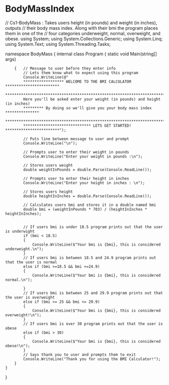 # BodyMassIndex
// Cs1-BodyMass : Takes users height (in pounds) and weight (in inches), outputs 
// their body mass index. Along with their bmi the program places them in one of the 
//  four categories underweight, normal, overweight, and obese.
using System;
using System.Collections.Generic;
using System.Linq;
using System.Text;
using System.Threading.Tasks;

namespace BodyMass
{
    internal class Program
    {
        static void Main(string[] args)

        {   // Message to user before they enter info
            // Lets them know what to expect using this program
            Console.WriteLine(@"
            ****************** WELCOME TO THE BMI CALCULATOR ************************
            *************************************************************************
            Here you'll be asked enter your weight (in pounds) and height (in inches)
            ********* By doing so we'll give you your body mass index ***************
            *************************************************************************
            ****************************** LETS GET STARTED! ************************");

            // Puts line between message to user and prompt
            Console.WriteLine("\n");

            // Prompts user to enter their weight in pounds
            Console.WriteLine("Enter your weight in pounds :\n");

            // Stores users weight 
            double weightInPounds = double.Parse(Console.ReadLine());

            // Prompts user to enter their height in inches
            Console.WriteLine("Enter your height in inches : \n");

            // Stores users height 
            double heightInInches = double.Parse(Console.ReadLine());

            // Calculates users bmi and stores it in a double named bmi
            double bmi = (weightInPounds * 703) / (heightInInches * heightInInches);


            // If users bmi is under 18.5 program prints out that the user is underwight
            if (bmi < 18.5)
            {
                Console.WriteLine($"Your bmi is {bmi}, this is considered underweight.\n");
            }
            // If users bmi is between 18.5 and 24.9 program prints out that the user is normal
            else if (bmi >=18.5 && bmi <=24.9)
            {
                Console.WriteLine($"Your bmi is {bmi}, this is considered normal.\n");

            }
            // If users bmi is between 25 and 29.9 program prints out that the user is overweight
            else if (bmi >= 25 && bmi <= 29.9)
            {
                Console.WriteLine($"Your bmi is {bmi}, this is considered overweight!\n");
            }
            // If users bmi is over 30 program prints out that the user is obese
            else if (bmi > 30)
            {
                Console.WriteLine($"Your bmi is {bmi}, this is considered obese!\n");
            }
            // Says thank you to user and prompts them to exit
            Console.WriteLine("Thank you for using the BMI Calculator!");
        }
    }
}
